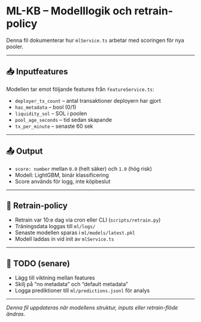 # ML-KB – Modelllogik och retrain-policy

Denna fil dokumenterar hur `mlService.ts` arbetar med scoringen för nya pooler.

---

## 📥 Inputfeatures

Modellen tar emot följande features från `featureService.ts`:

- `deployer_tx_count` – antal transaktioner deployern har gjort
- `has_metadata` – bool (0/1)
- `liquidity_sol` – SOL i poolen
- `pool_age_seconds` – tid sedan skapande
- `tx_per_minute` – senaste 60 sek

---

## 📤 Output

- `score: number` mellan `0.0` (helt säker) och `1.0` (hög risk)
- Modell: LightGBM, binär klassificering
- Score används för logg, inte köpbeslut

---

## 🔁 Retrain-policy

- Retrain var 10:e dag via cron eller CLI (`scripts/retrain.py`)
- Träningsdata loggas till `ml/logs/`
- Senaste modellen sparas i `ml/models/latest.pkl`
- Modell laddas in vid init av `mlService.ts`

---

## 🧠 TODO (senare)

- Lägg till viktning mellan features
- Skilj på “no metadata” och “default metadata”
- Logga prediktioner till `ml/predictions.jsonl` för analys

---

*Denna fil uppdateras när modellens struktur, inputs eller retrain-flöde ändras.*
